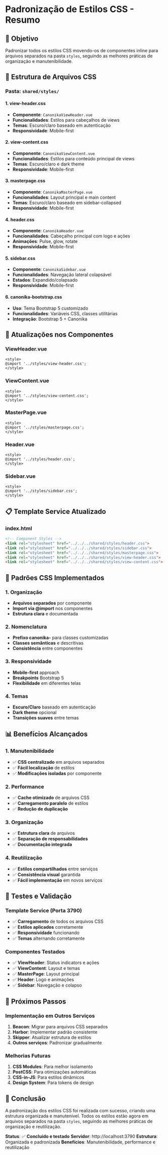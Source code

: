 # Padronização de Estilos CSS - Resumo

## 🎯 Objetivo

Padronizar todos os estilos CSS movendo-os de componentes inline para arquivos separados na pasta `styles`, seguindo as melhores práticas de organização e manutenibilidade.

## 📁 Estrutura de Arquivos CSS

### Pasta: `shared/styles/`

#### **1. view-header.css**
- **Componente**: `CanonikaViewHeader.vue`
- **Funcionalidades**: Estilos para cabeçalhos de views
- **Temas**: Escuro/claro baseado em autenticação
- **Responsividade**: Mobile-first

#### **2. view-content.css**
- **Componente**: `CanonikaViewContent.vue`
- **Funcionalidades**: Estilos para conteúdo principal de views
- **Temas**: Escuro/claro e dark theme
- **Responsividade**: Mobile-first

#### **3. masterpage.css**
- **Componente**: `CanonikaMasterPage.vue`
- **Funcionalidades**: Layout principal e main content
- **Temas**: Escuro/claro baseado em sidebar-collapsed
- **Responsividade**: Mobile-first

#### **4. header.css**
- **Componente**: `CanonikaHeader.vue`
- **Funcionalidades**: Cabeçalho principal com logo e ações
- **Animações**: Pulse, glow, rotate
- **Responsividade**: Mobile-first

#### **5. sidebar.css**
- **Componente**: `CanonikaSidebar.vue`
- **Funcionalidades**: Navegação lateral colapsável
- **Estados**: Expandido/colapsado
- **Responsividade**: Mobile-first

#### **6. canonika-bootstrap.css**
- **Uso**: Tema Bootstrap 5 customizado
- **Funcionalidades**: Variáveis CSS, classes utilitárias
- **Integração**: Bootstrap 5 + Canonika

## 🔄 Atualizações nos Componentes

### **ViewHeader.vue**
```vue
<style>
@import '../styles/view-header.css';
</style>
```

### **ViewContent.vue**
```vue
<style>
@import '../styles/view-content.css';
</style>
```

### **MasterPage.vue**
```vue
<style>
@import '../styles/masterpage.css';
</style>
```

### **Header.vue**
```vue
<style>
@import '../styles/header.css';
</style>
```

### **Sidebar.vue**
```vue
<style>
@import '../styles/sidebar.css';
</style>
```

## 📋 Template Service Atualizado

### **index.html**
```html
<!-- Component Styles -->
<link rel="stylesheet" href="../../../shared/styles/header.css">
<link rel="stylesheet" href="../../../shared/styles/sidebar.css">
<link rel="stylesheet" href="../../../shared/styles/masterpage.css">
<link rel="stylesheet" href="../../../shared/styles/view-header.css">
<link rel="stylesheet" href="../../../shared/styles/view-content.css">
```

## 🎨 Padrões CSS Implementados

### **1. Organização**
- **Arquivos separados** por componente
- **Import via @import** nos componentes
- **Estrutura clara** e documentada

### **2. Nomenclatura**
- **Prefixo canonika-** para classes customizadas
- **Classes semânticas** e descritivas
- **Consistência** entre componentes

### **3. Responsividade**
- **Mobile-first** approach
- **Breakpoints** Bootstrap 5
- **Flexibilidade** em diferentes telas

### **4. Temas**
- **Escuro/Claro** baseado em autenticação
- **Dark theme** opcional
- **Transições suaves** entre temas

## 📊 Benefícios Alcançados

### **1. Manutenibilidade**
- ✅ **CSS centralizado** em arquivos separados
- ✅ **Fácil localização** de estilos
- ✅ **Modificações isoladas** por componente

### **2. Performance**
- ✅ **Cache otimizado** de arquivos CSS
- ✅ **Carregamento paralelo** de estilos
- ✅ **Redução de duplicação**

### **3. Organização**
- ✅ **Estrutura clara** de arquivos
- ✅ **Separação de responsabilidades**
- ✅ **Documentação integrada**

### **4. Reutilização**
- ✅ **Estilos compartilhados** entre serviços
- ✅ **Consistência visual** garantida
- ✅ **Fácil implementação** em novos serviços

## 🧪 Testes e Validação

### **Template Service (Porta 3790)**
- ✅ **Carregamento** de todos os arquivos CSS
- ✅ **Estilos aplicados** corretamente
- ✅ **Responsividade** funcionando
- ✅ **Temas** alternando corretamente

### **Componentes Testados**
- ✅ **ViewHeader**: Status indicators e ações
- ✅ **ViewContent**: Layout e temas
- ✅ **MasterPage**: Layout principal
- ✅ **Header**: Logo e animações
- ✅ **Sidebar**: Navegação e colapso

## 🚀 Próximos Passos

### **Implementação em Outros Serviços**
1. **Beacon**: Migrar para arquivos CSS separados
2. **Harbor**: Implementar padrão consistente
3. **Skipper**: Atualizar estrutura de estilos
4. **Outros serviços**: Padronizar gradualmente

### **Melhorias Futuras**
1. **CSS Modules**: Para melhor isolamento
2. **PostCSS**: Para otimizações automáticas
3. **CSS-in-JS**: Para estilos dinâmicos
4. **Design System**: Para tokens de design

## 📝 Conclusão

A padronização dos estilos CSS foi realizada com sucesso, criando uma estrutura organizada e manutenível. Todos os estilos estão agora em arquivos separados na pasta `styles`, seguindo as melhores práticas de organização e reutilização.

**Status**: ✅ **Concluído e testado**
**Servidor**: http://localhost:3790
**Estrutura**: Organizada e padronizada
**Benefícios**: Manutenibilidade, performance e reutilização 